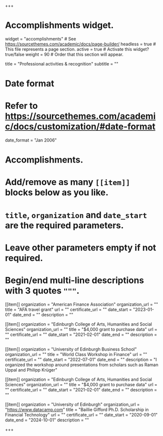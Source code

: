 +++
# Accomplishments widget.
widget = "accomplishments"  # See https://sourcethemes.com/academic/docs/page-builder/
headless = true  # This file represents a page section.
active = true  # Activate this widget? true/false
weight = 90  # Order that this section will appear.

title = "Professional activities & recognition"
subtitle = ""

# Date format
#   Refer to https://sourcethemes.com/academic/docs/customization/#date-format
date_format = "Jan 2006"

# Accomplishments.
#   Add/remove as many `[[item]]` blocks below as you like.
#   `title`, `organization` and `date_start` are the required parameters.
#   Leave other parameters empty if not required.
#   Begin/end multi-line descriptions with 3 quotes `"""`.

[[item]]
  organization = "American Finance Association"
  organization_url = ""
  title = "AFA travel grant"
  url = ""
  certificate_url = ""
  date_start = "2023-01-01"
  date_end = ""
  description = ""

[[item]]
  organization = "Edinburgh College of Arts, Humanities and Social Sciences"
  organization_url = ""
  title = "$4,000 grant to purchase data"
  url = ""
  certificate_url = ""
  date_start = "2021-02-01"
  date_end = ""
  description = ""

[[item]]
  organization = "University of Edinburgh Business School"
  organization_url = ""
  title = "World Class Workshop in Finance"
  url = ""
  certificate_url = ""
  date_start = "2022-07-01"
  date_end = ""
  description = "I organized the workshop around presentations from scholars such as Raman Uppal and Philipp Krüger"

[[item]]
  organization = "Edinburgh College of Arts, Humanities and Social Sciences"
  organization_url = ""
  title = "$4,000 grant to purchase data"
  url = ""
  certificate_url = ""
  date_start = "2021-02-01"
  date_end = ""
  description = ""
  
[[item]]
  organization = "University of Edinburgh"
  organization_url = "https://www.datacamp.com"
  title = "Baillie Gifford Ph.D. Scholarship in Financial Technology"
  url = ""
  certificate_url = ""
  date_start = "2020-09-01"
  date_end = "2024-10-01"
  description = ""

+++
